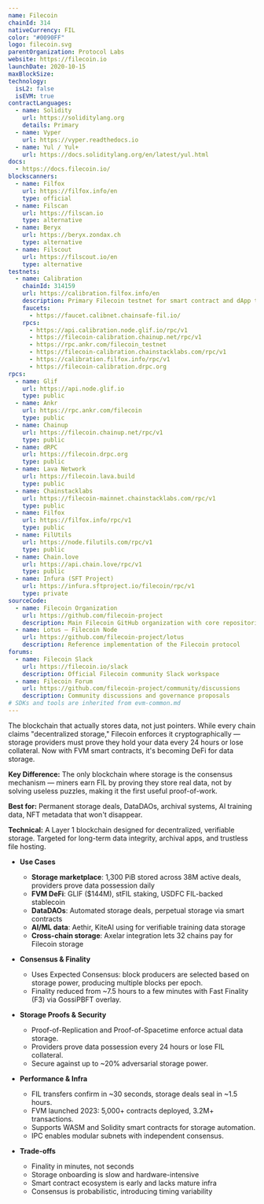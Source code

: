 ```yaml
---
name: Filecoin
chainId: 314
nativeCurrency: FIL
color: "#0090FF"
logo: filecoin.svg
parentOrganization: Protocol Labs
website: https://filecoin.io
launchDate: 2020-10-15
maxBlockSize:
technology:
  isL2: false
  isEVM: true
contractLanguages:
  - name: Solidity
    url: https://soliditylang.org
    details: Primary
  - name: Vyper
    url: https://vyper.readthedocs.io
  - name: Yul / Yul+
    url: https://docs.soliditylang.org/en/latest/yul.html
docs:
  - https://docs.filecoin.io/
blockscanners:
  - name: Filfox
    url: https://filfox.info/en
    type: official
  - name: Filscan
    url: https://filscan.io
    type: alternative
  - name: Beryx
    url: https://beryx.zondax.ch
    type: alternative
  - name: Filscout
    url: https://filscout.io/en
    type: alternative
testnets:
  - name: Calibration
    chainId: 314159
    url: https://calibration.filfox.info/en
    description: Primary Filecoin testnet for smart contract and dApp testing with real network conditions.
    faucets:
      - https://faucet.calibnet.chainsafe-fil.io/
    rpcs:
      - https://api.calibration.node.glif.io/rpc/v1
      - https://filecoin-calibration.chainup.net/rpc/v1
      - https://rpc.ankr.com/filecoin_testnet
      - https://filecoin-calibration.chainstacklabs.com/rpc/v1
      - https://calibration.filfox.info/rpc/v1
      - https://filecoin-calibration.drpc.org
rpcs:
  - name: Glif
    url: https://api.node.glif.io
    type: public
  - name: Ankr
    url: https://rpc.ankr.com/filecoin
    type: public
  - name: Chainup
    url: https://filecoin.chainup.net/rpc/v1
    type: public
  - name: dRPC
    url: https://filecoin.drpc.org
    type: public
  - name: Lava Network
    url: https://filecoin.lava.build
    type: public
  - name: Chainstacklabs
    url: https://filecoin-mainnet.chainstacklabs.com/rpc/v1
    type: public
  - name: Filfox
    url: https://filfox.info/rpc/v1
    type: public
  - name: FilUtils
    url: https://node.filutils.com/rpc/v1
    type: public
  - name: Chain.love
    url: https://api.chain.love/rpc/v1
    type: public
  - name: Infura (SFT Project)
    url: https://infura.sftproject.io/filecoin/rpc/v1
    type: private
sourceCode:
  - name: Filecoin Organization
    url: https://github.com/filecoin-project
    description: Main Filecoin GitHub organization with core repositories
  - name: Lotus — Filecoin Node
    url: https://github.com/filecoin-project/lotus
    description: Reference implementation of the Filecoin protocol
forums:
  - name: Filecoin Slack
    url: https://filecoin.io/slack
    description: Official Filecoin community Slack workspace
  - name: Filecoin Forum
    url: https://github.com/filecoin-project/community/discussions
    description: Community discussions and governance proposals
# SDKs and tools are inherited from evm-common.md
---
```


The blockchain that actually stores data, not just pointers. While every chain claims "decentralized storage," Filecoin enforces it cryptographically — storage providers must prove they hold your data every 24 hours or lose collateral. Now with FVM smart contracts, it's becoming DeFi for data storage.

**Key Difference:** The only blockchain where storage is the consensus mechanism — miners earn FIL by proving they store real data, not by solving useless puzzles, making it the first useful proof-of-work.

**Best for:** Permanent storage deals, DataDAOs, archival systems, AI training data, NFT metadata that won't disappear.

**Technical:** A Layer 1 blockchain designed for decentralized, verifiable storage. Targeted for long-term data integrity, archival apps, and trustless file hosting.

- **Use Cases**
  - **Storage marketplace**: 1,300 PiB stored across 38M active deals, providers prove data possession daily
  - **FVM DeFi**: GLIF ($144M), stFIL staking, USDFC FIL-backed stablecoin
  - **DataDAOs**: Automated storage deals, perpetual storage via smart contracts
  - **AI/ML data**: Aethir, KiteAI using for verifiable training data storage
  - **Cross-chain storage**: Axelar integration lets 32 chains pay for Filecoin storage

- **Consensus & Finality**
  - Uses Expected Consensus: block producers are selected based on storage power, producing multiple blocks per epoch.
  - Finality reduced from ~7.5 hours to a few minutes with Fast Finality (F3) via GossiPBFT overlay.

- **Storage Proofs & Security**
  - Proof-of-Replication and Proof-of-Spacetime enforce actual data storage.
  - Providers prove data possession every 24 hours or lose FIL collateral.
  - Secure against up to ~20% adversarial storage power.

- **Performance & Infra**
  - FIL transfers confirm in ~30 seconds, storage deals seal in ~1.5 hours.
  - FVM launched 2023: 5,000+ contracts deployed, 3.2M+ transactions.
  - Supports WASM and Solidity smart contracts for storage automation.
  - IPC enables modular subnets with independent consensus.

- **Trade-offs**
  - Finality in minutes, not seconds
  - Storage onboarding is slow and hardware-intensive
  - Smart contract ecosystem is early and lacks mature infra
  - Consensus is probabilistic, introducing timing variability
